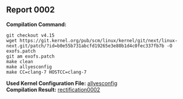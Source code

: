 ## Report 0002 #  
**Compilation Command:** 
```
git checkout v4.15  
wget https://git.kernel.org/pub/scm/linux/kernel/git/next/linux-next.git/patch/?id=b0e55b731abcfd19265e3e80b1d4c0fec337fb7b -O exofs.patch  
git am exofs.patch  
make clean  
make allyesconfig  
make CC=clang-7 HOSTCC=clang-7  
```
**Used Kernel Configuration File:** [allyesconfig](../../../config-files/v4.15/allyesconfig)  
**Compilation Result:** [rectification0002](../../../rectification-reports/rectification0002.md)  
